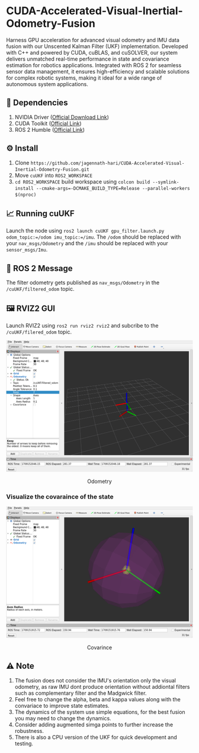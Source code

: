 # CUDA-Accelerated-Visual-Inertial-Odometry-Fusion
Harness GPU acceleration for advanced visual odometry and IMU data fusion with our Unscented Kalman Filter (UKF) implementation. Developed with C++ and powered by CUDA, cuBLAS, and cuSOLVER, our system delivers unmatched real-time performance in state and covariance estimation for robotics applications. Integrated with ROS 2 for seamless sensor data management, it ensures high-efficiency and scalable solutions for complex robotic systems, making it ideal for a wide range of autonomous system applications.

## 🏁 Dependencies
1) NVIDIA Driver ([Official Download Link](https://www.nvidia.com/download/index.aspx))
2) CUDA Toolkit ([Official Link](https://developer.nvidia.com/cuda-downloads))
3) ROS 2 Humble ([Official Link](https://docs.ros.org/en/humble/Installation.html))

## ⚙️ Install
1) Clone `https://github.com/jagennath-hari/CUDA-Accelerated-Visual-Inertial-Odometry-Fusion.git`
2) Move `cuUKF` into `ROS2_WORKSPACE`
3) `cd ROS2_WORKSPACE` build workspace using `colcon build --symlink-install --cmake-args=-DCMAKE_BUILD_TYPE=Release --parallel-workers $(nproc)`

## 📈 Running cuUKF
Launch the node using `ros2 launch cuUKF gpu_filter.launch.py odom_topic:=/odom imu_topic:=/imu`.
The `/odom` should be replaced with your `nav_msgs/Odometry` and the `/imu` should be replaced with your `sensor_msgs/Imu`.

## 💬 ROS 2 Message
The filter odometry gets published as `nav_msgs/Odometry` in the `/cuUKF/filtered_odom` topic.

## 🖼️ RVIZ2 GUI
Launch RVIZ2 using `ros2 run rviz2 rviz2` and subcribe to the `/cuUKF/filered_odom` topic.

<div align="center">
    <img src="assets/Odometry.png" alt="Odometry" width="800"/>
    <p>Odometry</p>
</div>

### Visualize the covaraince of the state

<div align="center">
    <img src="assets/Covarince.png" alt="Covarince" width="800"/>
    <p>Covarince</p>
</div>

## ⚠️ Note
1) The fusion does not consider the IMU's orientation only the visual odometry, as raw IMU dont produce orientation without addiontal filters such as complementary filter and the Madgwick filter.
2) Feel free to change the alpha, beta and kappa values along with the convariace to improve state estimates.
3) The dynamics of the system use simple equations, for the best fusion you may need to change the dynamics.
4) Consider adding augmented simga points to further increase the robustness.  
5) There is also a CPU version of the UKF for quick development and testing.